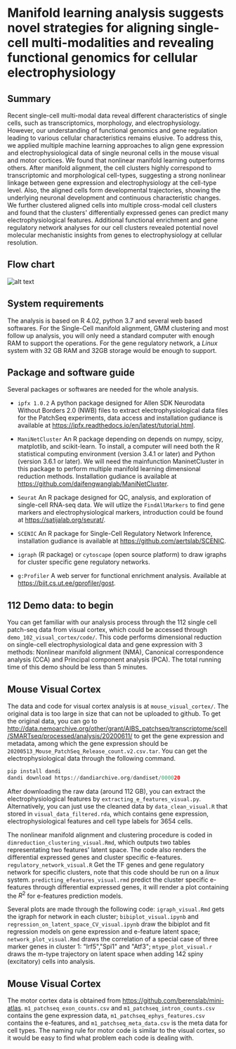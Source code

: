 # Manifold learning analysis suggests novel strategies for aligning single-cell multi-modalities and revealing functional genomics for cellular electrophysiology

## Summary
Recent single-cell multi-modal data reveal different characteristics of single cells, such as transcriptomics, morphology, and electrophysiology. However, our understanding of functional genomics and gene regulation leading to various cellular characteristics remains elusive. To address this, we applied multiple machine learning approaches to align gene expression and electrophysiological data of single neuronal cells in the mouse visual and motor cortices. We found that nonlinear manifold learning outperforms others. After manifold alignment, the cell clusters highly correspond to transcriptomic and morphological cell-types, suggesting a strong nonlinear linkage between gene expression and electrophysiology at the cell-type level. Also, the aligned cells form developmental trajectories, showing the underlying neuronal development and continuous characteristic changes. We further clustered aligned cells into multiple cross-modal cell clusters and found that the clusters' differentially expressed genes can predict many electrophysiological features. Additional functional enrichment and gene regulatory network analyses for our cell clusters revealed potential novel molecular mechanistic insights from genes to electrophysiology at cellular resolution. 

## Flow chart
![alt text](https://github.com/daifengwanglab/scMNC/blob/main/cover_figure.png)

## System requirements

The analysis is based on R 4.02, python 3.7 and several web based softwares. For the Single-Cell manifold alignment, GMM clustering and most follow up analysis, you will only need a standard computer with enough RAM to support the operations. For the gene regulatory network, a *Linux* system with 32 GB RAM and 32GB storage would be enough to support.

## Package and software guide

Several packages or softwares are needed for the whole analysis.

- `ipfx 1.0.2` A python package designed for Allen SDK Neurodata Without Borders 2.0 (NWB) files to extract electrophysiological data files for the PatchSeq experiments, data access and installation gudiance is available at https://ipfx.readthedocs.io/en/latest/tutorial.html.

- `ManiNetCluster` An R package depending on depends on numpy, scipy, matplotlib, and scikit-learn. To install, a computer will need both the R statistical computing environment (version 3.4.1 or later) and Python (version 3.6.1 or later). We will need the mainfunction ManinetCluster in this package to perform multiple manifold learning dimensional reduction methods. Installation gudiance is available at https://github.com/daifengwanglab/ManiNetCluster.

- `Seurat` An R package designed for QC, analysis, and exploration of single-cell RNA-seq data. We will utlize the `FindAllMarkers` to find gene markers and electrophysiological markers, introduction could be found at https://satijalab.org/seurat/. 

- `SCENIC` An R package for Single-Cell Regulatory Network Inference, installation gudiance is available at https://github.com/aertslab/SCENIC.

- `igraph` (R package) or `cytoscape` (open source platform) to draw igraphs for cluster specific gene regulatory networks.

- `g:Profiler` A web server for functional enrichment analysis. Available at https://biit.cs.ut.ee/gprofiler/gost.

## 112 Demo data: to begin

You can get familiar with our analysis process through the 112 single cell patch-seq data from visual cortex, which could be accessed through `demo_102_visual_cortex/code/`. This code performs dimensional reduction on single-cell electrophysiological data and gene expression with 3 methods: Nonlinear manifold alignment (NMA), Canonical correspondence analysis (CCA) and Principal component analysis (PCA). The total running time of this demo should be less than 5 minutes.

## Mouse Visual Cortex

The data and code for visual cortex analysis is at `mouse_visual_cortex/`. The original data is too large in size that can not be uploaded to github. To get the original data, you can go to http://data.nemoarchive.org/other/grant/AIBS_patchseq/transcriptome/scell/SMARTseq/processed/analysis/20200611/ to get the gene expression and metadata, among which the gene expression should be `20200513_Mouse_PatchSeq_Release_count.v2.csv.tar`. You can get the electrophysiological data through the following command. 

```python
pip install dandi
dandi download https://dandiarchive.org/dandiset/000020
```

After downloading the raw data (around 112 GB), you can extract the electrophysiological features by `extracting_e_features_visual.py`. Alternatively, you can just use the cleaned data by `data_clean_visual.R` that stored in `visual_data_filtered.rda`, which contains gene expression, electrophysiological features and cell type labels for 3654 cells.

The nonlinear manifold alignment and clustering procedure is coded in `dimreduction_clustering_visual.Rmd`, which outputs two tables representating two features' latent space. The code also renders the differential expressed genes and cluster specific e-features. `regulatory_network_visual.R` Get the TF genes and gene regulatory network for specific clusters, note that this code should be run on a *linux* system. `predicting_efeatures_visual.rmd` predict the cluster specific e-features through differential expressed genes, it will render a plot containing the $R^2$ for e-features prediction models.

Several plots are made through the following code: `igraph_visual.Rmd` gets the igraph for network in each cluster; `bibiplot_visual.ipynb` and `regression_on_latent_space_CV_visual.ipynb` draw the bibiplot and fit regression models on gene expression and e-feature latent space; `network_plot_visual.Rmd` draws the correlation of a special case of three marker genes in cluster 1: "Irf5","Spi1" and "Atf3"; `mtype_plot_visual.r` draws the m-type trajectory on latent space when adding 142 spiny (excitatory) cells into analysis.

## Mouse Visual Cortex

The motor cortex data is obtained from https://github.com/berenslab/mini-atlas. `m1_patchseq_exon_counts.csv` and `m1_patchseq_intron_counts.csv` contains the gene expression data, `m1_patchseq_ephys_features.csv` contains the e-features, and `m1_patchseq_meta_data.csv` is the meta data for cell types. The naming rule for motor code is similar to the visual cortex, so it would be easy to find what problem each code is dealing with.

